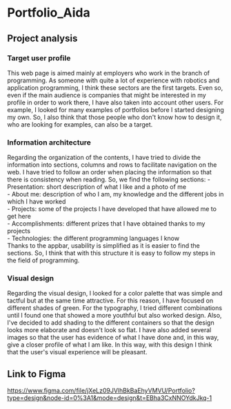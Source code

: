 # Portfolio_Aida

## Project analysis

### Target user profile
This web page is aimed mainly at employers who work in the branch of programming. As someone with quite a lot of experience with robotics and application programming, I think these sectors are the first targets. Even so, even if the main audience is companies that might be interested in my profile in order to work there, I have also taken into account other users. For example, I looked for many examples of portfolios before I started designing my own. So, I also think that those people who don't know how to design it, who are looking for examples, can also be a target.

### Information architecture
Regarding the organization of the contents, I have tried to divide the information into sections, columns and rows to facilitate navigation on the web. I have tried to follow an order when placing the information so that there is consistency when reading. So, we find the following sections:
	- Presentation: short description of what I like and a photo of me  
	- About me: description of who I am, my knowledge and the different jobs in which I have worked  
	- Projects: some of the projects I have developed that have allowed me to get here  
	- Accomplishments: different prizes that I have obtained thanks to my projects  
	- Technologies: the different programming languages ​​I know  
Thanks to the appbar, usability is simplified as it is easier to find the sections. So, I think that with this structure it is easy to follow my steps in the field of programming.

### Visual design
Regarding the visual design, I looked for a color palette that was simple and tactful but at the same time attractive. For this reason, I have focused on different shades of green. For the typography, I tried different combinations until I found one that showed a more youthful but also worked design. Also, I've decided to add shading to the different containers so that the design looks more elaborate and doesn't look so flat. I have also added several images so that the user has evidence of what I have done and, in this way, give a closer profile of what I am like. In this way, with this design I think that the user's visual experience will be pleasant.

## Link to Figma
https://www.figma.com/file/jXeLz09JVlhBkBaEhyVMVU/Portfolio?type=design&node-id=0%3A1&mode=design&t=EBha3CxNNOYdkJkq-1
